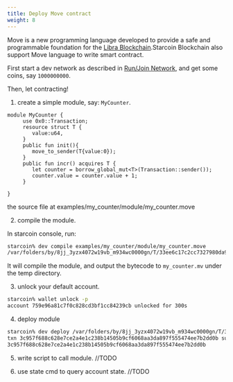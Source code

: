 ```yaml
---
title: Deploy Move contract
weight: 8
---
```


Move is a new programming language developed to provide a safe and programmable foundation for the [Libra Blockchain](https://github.com/libra/libra).Starcoin Blockchain also support Move language to write smart contract.


First start a dev network as described in [Run/Join Network](./runnetwork), and get some coins, say `1000000000`.

Then, let contracting!

1. create a simple module, say: `MyCounter`.

```move
module MyCounter {
     use 0x0::Transaction;
     resource struct T {
        value:u64,
     }
     public fun init(){
        move_to_sender(T{value:0});
     }
     public fun incr() acquires T {
        let counter = borrow_global_mut<T>(Transaction::sender());
        counter.value = counter.value + 1;
     }

}
```

the source file at examples/my_counter/module/my_counter.move

2. compile the module.

In starcoin console, run:

```bash
starcoin% dev compile examples/my_counter/module/my_counter.move
/var/folders/by/8jj_3yzx4072w19vb_m934wc0000gn/T/33ee6c17c2cc7327980da96651757650/my_counter.mv
```

It will compile the module, and output the bytecode to `my_counter.mv` under the temp directory.

3. unlock your default account.

```bash
starcoin% wallet unlock -p
account 759e96a81c7f0c828cd3bf1cc84239cb unlocked for 300s
```

4. deploy module

```bash
starcoin% dev deploy /var/folders/by/8jj_3yzx4072w19vb_m934wc0000gn/T/33ee6c17c2cc7327980da96651757650/my_counter.mv
txn 3c957f688c628e7ce2a4e1c238b14505b9cf6068aa3da897f555474ee7b2dd0b submitted.
3c957f688c628e7ce2a4e1c238b14505b9cf6068aa3da897f555474ee7b2dd0b
```
5. write script to call module.
//TODO

6. use state cmd to query account state.
//TODO
